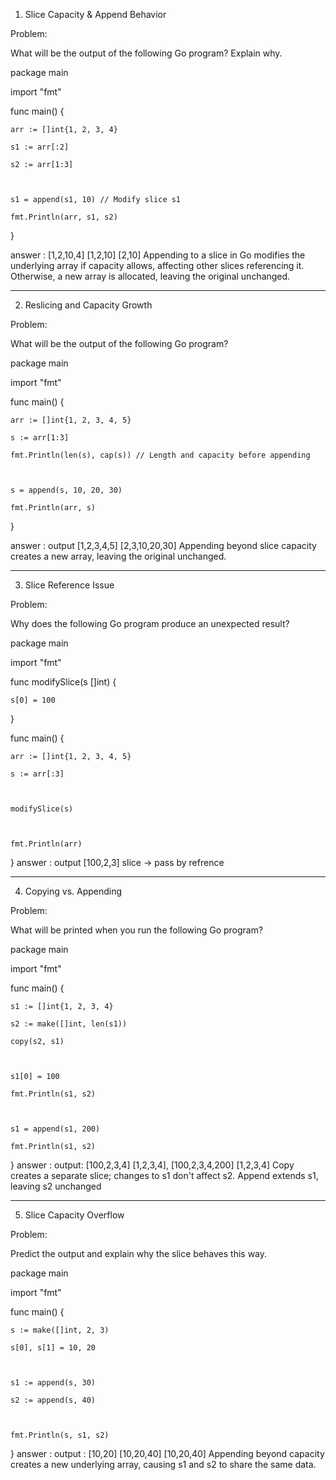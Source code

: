 1. Slice Capacity & Append Behavior



Problem:

What will be the output of the following Go program? Explain why.

package main



import "fmt"



func main() {

	arr := []int{1, 2, 3, 4}

	s1 := arr[:2]

	s2 := arr[1:3]



	s1 = append(s1, 10) // Modify slice s1

	fmt.Println(arr, s1, s2)

}



answer : [1,2,10,4]   [1,2,10]  [2,10]
Appending to a slice in Go modifies the underlying array if capacity allows, affecting other slices referencing it. Otherwise, a new array is allocated, leaving the original unchanged.

****************************************************************************************************************************


2. Reslicing and Capacity Growth



Problem:

What will be the output of the following Go program?

package main



import "fmt"



func main() {

	arr := []int{1, 2, 3, 4, 5}

	s := arr[1:3]

	fmt.Println(len(s), cap(s)) // Length and capacity before appending



	s = append(s, 10, 20, 30)

	fmt.Println(arr, s)

}


answer : output [1,2,3,4,5] [2,3,10,20,30]
Appending beyond slice capacity creates a new array, leaving the original unchanged.

*******************************************************************************************************

3. Slice Reference Issue



Problem:

Why does the following Go program produce an unexpected result?

package main



import "fmt"



func modifySlice(s []int) {

    s[0] = 100

}



func main() {

    arr := []int{1, 2, 3, 4, 5}

    s := arr[:3]

    

    modifySlice(s)

    

    fmt.Println(arr)

}
answer : output [100,2,3]
slice -> pass by  refrence 

***********************************************************************************************

4. Copying vs. Appending



Problem:

What will be printed when you run the following Go program?

package main



import "fmt"



func main() {

    s1 := []int{1, 2, 3, 4}

    s2 := make([]int, len(s1))

    copy(s2, s1)



    s1[0] = 100

    fmt.Println(s1, s2)



    s1 = append(s1, 200)

    fmt.Println(s1, s2)

}
answer : output: [100,2,3,4] [1,2,3,4],  [100,2,3,4,200] [1,2,3,4]
Copy creates a separate slice; changes to s1 don't affect s2. Append extends s1, leaving s2 unchanged

******************************************************************************************************************


5. Slice Capacity Overflow



Problem:

Predict the output and explain why the slice behaves this way.

package main



import "fmt"



func main() {

    s := make([]int, 2, 3)

    s[0], s[1] = 10, 20



    s1 := append(s, 30)

    s2 := append(s, 40)



    fmt.Println(s, s1, s2)

}
answer : output : [10,20] [10,20,40] [10,20,40]
Appending beyond capacity creates a new underlying array, causing s1 and s2 to share the same data.
